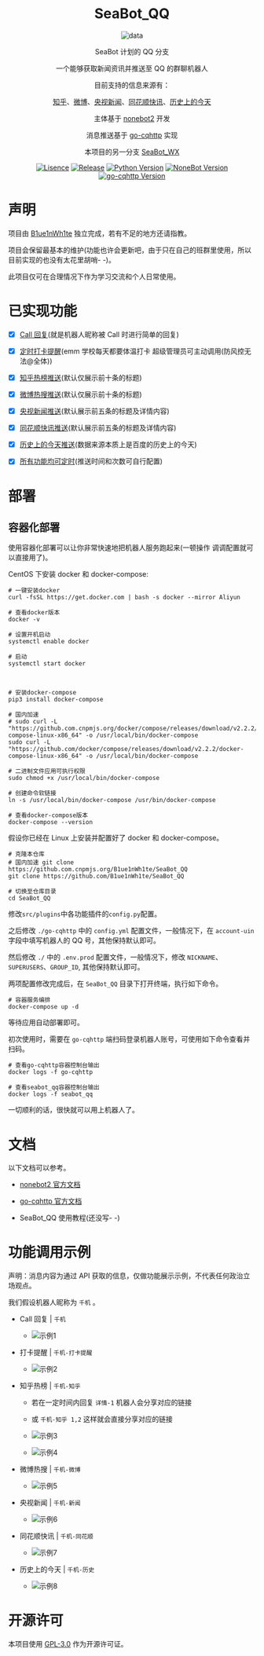 <div align="center">

# SeaBot_QQ

![data](https://socialify.git.ci/B1ue1nWh1te/SeaBot_QQ/image?description=1&font=Rokkitt&forks=1&issues=1&language=1&owner=1&pattern=Circuit%20Board&stargazers=1&theme=Dark)

SeaBot 计划的 QQ 分支

一个能够获取新闻资讯并推送至 QQ 的群聊机器人

目前支持的信息来源有：

[知乎](https://www.zhihu.com/)、[微博](https://weibo.com/)、[央视新闻](https://news.cctv.com/)、[同花顺快讯](https://news.10jqka.com.cn/realtimenews.html)、[历史上的今天](https://baike.baidu.com/calendar/)

主体基于 [nonebot2](https://github.com/nonebot/nonebot2) 开发

消息推送基于 [go-cqhttp](https://github.com/Mrs4s/go-cqhttp) 实现

本项目的另一分支 [SeaBot_WX](https://github.com/B1ue1nWh1te/SeaBot_WX)

[![Lisence](https://img.shields.io/github/license/B1ue1nWh1te/SeaBot_QQ)](https://github.com/B1ue1nWh1te/SeaBot_QQ/blob/main/LICENSE)
[![Release](https://img.shields.io/github/v/release/B1ue1nWh1te/SeaBot_QQ?include_prereleases)](https://github.com/B1ue1nWh1te/SeaBot_QQ/releases/)
[![Python Version](https://img.shields.io/badge/python-3.7+-blue)](https://www.python.org/)
[![NoneBot Version](https://img.shields.io/badge/nonebot2-red)](https://github.com/nonebot/nonebot2)
[![go-cqhttp Version](https://img.shields.io/badge/gocqhttp-purple)](https://github.com/Mrs4s/go-cqhttp)

</div>

# 声明

项目由 [B1ue1nWh1te](https://github.com/B1ue1nWh1te) 独立完成，若有不足的地方还请指教。

项目会保留最基本的维护(功能也许会更新吧，由于只在自己的班群里使用，所以目前实现的也没有太花里胡哨- -)。

此项目仅可在合理情况下作为学习交流和个人日常使用。

# 已实现功能

- [x] [Call 回复](https://github.com/B1ue1nWh1te/SeaBot_QQ/tree/main/src/plugins/chat)(就是机器人昵称被 Call 时进行简单的回复)

- [x] [定时打卡提醒](https://github.com/B1ue1nWh1te/SeaBot_QQ/tree/main/src/plugins/clockin)(emm 学校每天都要体温打卡 超级管理员可主动调用(防风控无法@全体))

- [x] [知乎热榜推送](https://github.com/B1ue1nWh1te/SeaBot_QQ/tree/main/src/plugins/news)(默认仅展示前十条的标题)

- [x] [微博热搜推送](https://github.com/B1ue1nWh1te/SeaBot_QQ/tree/main/src/plugins/news)(默认仅展示前十条的标题)

- [x] [央视新闻推送](https://github.com/B1ue1nWh1te/SeaBot_QQ/tree/main/src/plugins/news)(默认展示前五条的标题及详情内容)

- [x] [同花顺快讯推送](https://github.com/B1ue1nWh1te/SeaBot_QQ/tree/main/src/plugins/news)(默认展示前五条的标题及详情内容)

- [x] [历史上的今天推送](https://github.com/B1ue1nWh1te/SeaBot_QQ/tree/main/src/plugins/todaybefore)(数据来源本质上是百度的历史上的今天)

- [x] [所有功能均可定时](https://github.com/B1ue1nWh1te/SeaBot_QQ/tree/main/src/plugins)(推送时间和次数可自行配置)

# 部署

## 容器化部署

使用容器化部署可以让你非常快速地把机器人服务跑起来(一顿操作 调调配置就可以直接用了)。

CentOS 下安装 docker 和 docker-compose:

```shell
# 一键安装docker
curl -fsSL https://get.docker.com | bash -s docker --mirror Aliyun

# 查看docker版本
docker -v

# 设置开机启动
systemctl enable docker

# 启动
systemctl start docker



# 安装docker-compose
pip3 install docker-compose

# 国内加速
# sudo curl -L "https://github.com.cnpmjs.org/docker/compose/releases/download/v2.2.2/docker-compose-linux-x86_64" -o /usr/local/bin/docker-compose
sudo curl -L "https://github.com/docker/compose/releases/download/v2.2.2/docker-compose-linux-x86_64" -o /usr/local/bin/docker-compose

# 二进制文件应用可执行权限
sudo chmod +x /usr/local/bin/docker-compose

# 创建命令软链接
ln -s /usr/local/bin/docker-compose /usr/bin/docker-compose

# 查看docker-compose版本
docker-compose --version
```

假设你已经在 Linux 上安装并配置好了 docker 和 docker-compose。

```shell
# 克隆本仓库
# 国内加速 git clone https://github.com.cnpmjs.org/B1ue1nWh1te/SeaBot_QQ
git clone https://github.com/B1ue1nWh1te/SeaBot_QQ

# 切换至仓库目录
cd SeaBot_QQ
```

修改`src/plugins`中各功能插件的`config.py`配置。

之后修改 `./go-cqhttp` 中的 `config.yml` 配置文件，一般情况下，在 `account-uin` 字段中填写机器人的 QQ 号，其他保持默认即可。

然后修改 `./` 中的 `.env.prod` 配置文件，一般情况下，修改 `NICKNAME`、`SUPERUSERS`、`GROUP_ID`, 其他保持默认即可。

两项配置修改完成后，在 `SeaBot_QQ` 目录下打开终端，执行如下命令。

```shell
# 容器服务编排
docker-compose up -d
```

等待应用自动部署即可。

初次使用时，需要在 `go-cqhttp` 端扫码登录机器人账号，可使用如下命令查看并扫码。

```shell
# 查看go-cqhttp容器控制台输出
docker logs -f go-cqhttp

# 查看seabot_qq容器控制台输出
docker logs -f seabot_qq
```

一切顺利的话，很快就可以用上机器人了。

# 文档

以下文档可以参考。

- [nonebot2 官方文档](https://v2.nonebot.dev/guide/)

- [go-cqhttp 官方文档](https://docs.go-cqhttp.org/guide/)

- SeaBot_QQ 使用教程(还没写- -)

# 功能调用示例

声明：消息内容为通过 API 获取的信息，仅做功能展示示例，不代表任何政治立场观点。

我们假设机器人昵称为 `千机` 。

- Call 回复 | `千机`

  - ![示例1](example/call.jpg)

- 打卡提醒 | `千机-打卡提醒`

  - ![示例2](example/clockin.jpg)

- 知乎热榜 | `千机-知乎`

  - 若在一定时间内回复 `详情-1` 机器人会分享对应的链接
  - 或 `千机-知乎 1,2` 这样就会直接分享对应的链接

  - ![示例3](example/zhihu1.jpg)
  - ![示例4](example/zhihu2.jpg)

- 微博热搜 | `千机-微博`

  - ![示例5](example/weibo.jpg)

* 央视新闻 | `千机-新闻`

  - ![示例6](example/news.jpg)

* 同花顺快讯 | `千机-同花顺`

  - ![示例7](example/tonghuashun.jpg)

* 历史上的今天 | `千机-历史`

  - ![示例8](example/todaybefore.jpg)

# 开源许可

本项目使用 [GPL-3.0](https://choosealicense.com/licenses/gpl-3.0/) 作为开源许可证。
